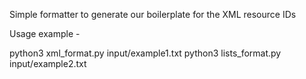 Simple formatter to generate our boilerplate for the XML resource IDs

Usage example - 

python3 xml_format.py input/example1.txt
python3 lists_format.py input/example2.txt